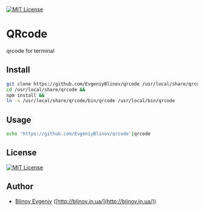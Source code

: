 [![MIT License][license-image]][license-url]

# QRcode
qrcode for terminal

## Install

```sh
git clone https://github.com/EvgeniyBlinov/qrcode /usr/local/share/qrcode &&
cd /usr/local/share/qrcode &&
npm install &&
ln -s /usr/local/share/qrcode/bin/qrcode /usr/local/bin/qrcode
```

## Usage

```sh
echo 'https://github.com/EvgeniyBlinov/qrcode'|qrcode
```

## License

[![MIT License][license-image]][license-url]

## Author

- [Blinov Evgeniy](mailto:evgeniy_blinov@mail.ru) ([http://blinov.in.ua/](http://blinov.in.ua/))

[license-image]: http://img.shields.io/badge/license-MIT-blue.svg?style=flat
[license-url]: LICENSE
